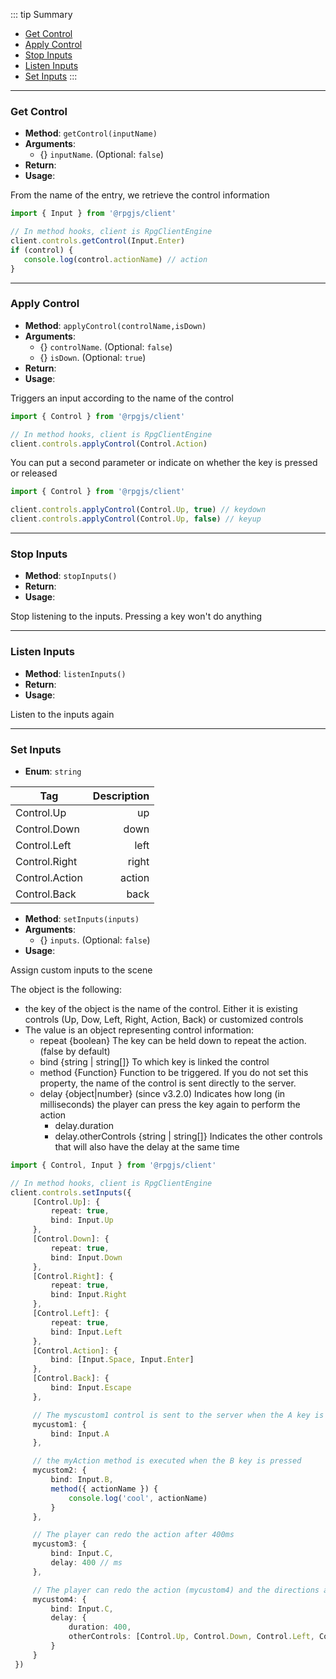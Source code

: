 ::: tip Summary
- [Get Control](#get-control)
- [Apply Control](#apply-control)
- [Stop Inputs](#stop-inputs)
- [Listen Inputs](#listen-inputs)
- [Set Inputs](#set-inputs)
:::
---
### Get Control
- **Method**: `getControl(inputName)`
- **Arguments**:
    - {<Type type='string' />} `inputName`.  (Optional: `false`)
- **Return**: <Type type=' { actionName: string, options: any } | undefined ' />   
- **Usage**:


From the name of the entry, we retrieve the control information

```ts 
import { Input } from '@rpgjs/client'

// In method hooks, client is RpgClientEngine
client.controls.getControl(Input.Enter)
if (control) {
   console.log(control.actionName) // action
}
```

---
### Apply Control
- **Method**: `applyControl(controlName,isDown)`
- **Arguments**:
    - {<Type type='string' />} `controlName`.  (Optional: `false`)
    - {<Type type='boolean' />} `isDown`.  (Optional: `true`)
- **Return**: <Type type='Promise&lt;void&gt;' />   
- **Usage**:


Triggers an input according to the name of the control

```ts 
import { Control } from '@rpgjs/client'

// In method hooks, client is RpgClientEngine
client.controls.applyControl(Control.Action)
```

You can put a second parameter or indicate on whether the key is pressed or released

```ts 
import { Control } from '@rpgjs/client'

client.controls.applyControl(Control.Up, true) // keydown
client.controls.applyControl(Control.Up, false) // keyup
```

---
### Stop Inputs
- **Method**: `stopInputs()`
- **Return**: <Type type='void' />   
- **Usage**:


Stop listening to the inputs. Pressing a key won't do anything


---
### Listen Inputs
- **Method**: `listenInputs()`
- **Return**: <Type type='void' />   
- **Usage**:


Listen to the inputs again


---
### Set Inputs
- **Enum**: `string`

| Tag           | Description |
| ------------- |------------:|
| Control.Up | up |
| Control.Down | down |
| Control.Left | left |
| Control.Right | right |
| Control.Action | action |
| Control.Back | back |
- **Method**: `setInputs(inputs)`
- **Arguments**:
    - {<Type type='object' />} `inputs`.  (Optional: `false`) 
- **Usage**:


Assign custom inputs to the scene

The object is the following:

* the key of the object is the name of the control. Either it is existing controls (Up, Dow, Left, Right, Action, Back) or customized controls
* The value is an object representing control information:
     * repeat {boolean} The key can be held down to repeat the action. (false by default)
     * bind {string | string[]} To which key is linked the control
     * method {Function} Function to be triggered. If you do not set this property, the name of the control is sent directly to the server.
     * delay {object|number} (since v3.2.0) Indicates how long (in milliseconds) the player can press the key again to perform the action
         * delay.duration
         * delay.otherControls {string | string[]} Indicates the other controls that will also have the delay at the same time

```ts 
import { Control, Input } from '@rpgjs/client'

// In method hooks, client is RpgClientEngine
client.controls.setInputs({
     [Control.Up]: {
         repeat: true,
         bind: Input.Up
     },
     [Control.Down]: {
         repeat: true,
         bind: Input.Down
     },
     [Control.Right]: {
         repeat: true,
         bind: Input.Right
     },
     [Control.Left]: {
         repeat: true,
         bind: Input.Left
     },
     [Control.Action]: {
         bind: [Input.Space, Input.Enter]
     },
     [Control.Back]: {
         bind: Input.Escape
     },

     // The myscustom1 control is sent to the server when the A key is pressed.
     mycustom1: {
         bind: Input.A
     },

     // the myAction method is executed when the B key is pressed
     mycustom2: {
         bind: Input.B,
         method({ actionName }) {
             console.log('cool', actionName)
         }
     },

     // The player can redo the action after 400ms
     mycustom3: {
         bind: Input.C,
         delay: 400 // ms
     },

     // The player can redo the action (mycustom4) and the directions after 400ms
     mycustom4: {
         bind: Input.C,
         delay: {
             duration: 400,
             otherControls: [Control.Up, Control.Down, Control.Left, Control.Right]
         }
     }
 })

```
